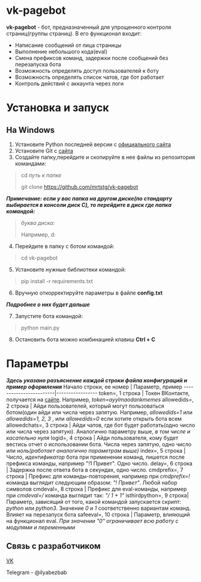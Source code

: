 # vk-pagebot
**vk-pagebot** - бот, предназначенный для упрощенного контроля страниц(группы страниц). В его функционал входит:
* Написание сообщений от лица страницы
* Выполнение небольшого кода(eval)
* Смена префиксов команд, задержки после сообщений без перезапуска бота
* Возможность определять доступ пользователей к боту
* Возможность определять список чатов, где бот работает
* Контроль действий с аккаунта через логи
# Установка и запуск
## На Windows
1. Установите Python последней версии с [официального сайта](https://python.org)
2. Установите Git с [сайта](https://git-scm.com/download/win)
3. Создайте папку,перейдите и скопируйте в нее файлы из репозитория командами:
> cd *путь к папке*
>
> git clone https://github.com/mrtstg/vk-pagebot

***Примечание: если у вас папка на другом диске(по стандарту выбирается в консоли диск C), то перейдите в диск где папка командой:***
>*буква диска*:
>
> Например, d:
4. Перейдите в папку с ботом командой:
> cd vk-pagebot
5. Установите нужные библиотеки командой:
> pip install -r requirements.txt
6. Вручную откорректируйте параметры в файле **config.txt**

***Подробнее о них будет дальше***

7. Запустите бота командой:
> python main.py
8. Остановить бота можно комбинацией клавиш **Ctrl + C**
# Параметры
***Здесь указано разъяснение каждой строки файла конфигураций и пример оформления***
Начало строки, ее номер | Параметр, пример
------------------------|-----------------
token=, 1 строка        | Токен ВКонтакте, получается на [сайте](https://vkhost.github.io/). Например, _token=ayylmaodankmemes_
allowedids=, 2 строка   | Айди пользователей, который могут пользоваться ботом(один айди или числа через запятую. Например, _allowedids=1_ или _allowedids=1, 2, 3_ , или _allowedids=0_ если хотите открыть бота всем
allowedchats=, 3 строка | Айди чатов, где бот будет работать(одно число или числа через запятую). Аналогично параметру выше, _в_ _том_ _числе_ _и_ _касательно_ _нуля_
logid=, 4 строка        | Айди пользователя, кому будет вестись отчет о использовании бота. Числа через запятую, одно число или _ноль(работает_ _аналогично_ _параметрам_ _выше)_
index=, 5 строка        | Число, _идентификатор_ бота при применении команд, пишется после префикса команды, например "!1 Привет". Одно число.
delay=, 6 строка        | Задержка после ответа бота в секундах, одно число.
cmdprefix=, 7 строка    | Префикс для команды-повторения, например при _cmdprefix=!_ команда выглядит следующим образом: _"! Привет"_. Любой набор символов
cmdeval=, 8 строка      | Префикс для eval-команды, например при _cmdeval=/_ команда выглядит так: _"/ 1 + 1"_
isthirdpython=, 9 строка| Параметр, зависящий от того, какой командой запускается скрипт: _python_ или _python3_. Значение _0_ и _1_ соответственно вариантам команд. Влияет на перезапуск бота
safeeval=, 10 строка    | Параметр, влияющий на функционал eval. _При_ _значении_ _"0"_ _ограничивает_ _всю_ _работу_ _с_ _модулями_ _и_ _переменными_

## Связь с разработчиком
[VK](https://vk.com/mrtstg)

Telegram - @ilyabezbab
